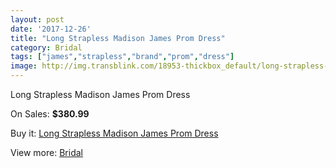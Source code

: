 ```yaml
---
layout: post
date: '2017-12-26'
title: "Long Strapless Madison James Prom Dress"
category: Bridal
tags: ["james","strapless","brand","prom","dress"]
image: http://img.transblink.com/18953-thickbox_default/long-strapless-madison-james-prom-dress.jpg
---
```

Long Strapless Madison James Prom Dress

On Sales: **$380.99**
<a href="https://www.transblink.com/en/bridal/5925-long-strapless-madison-james-prom-dress.html"><amp-img layout="responsive" width="600" height="600" src="//img.transblink.com/18953-thickbox_default/long-strapless-madison-james-prom-dress.jpg" alt="Long Strapless Madison James Prom Dress 0" /></a>
<a href="https://www.transblink.com/en/bridal/5925-long-strapless-madison-james-prom-dress.html"><amp-img layout="responsive" width="600" height="600" src="//img.transblink.com/18954-thickbox_default/long-strapless-madison-james-prom-dress.jpg" alt="Long Strapless Madison James Prom Dress 1" /></a>

Buy it: [Long Strapless Madison James Prom Dress](https://www.transblink.com/en/bridal/5925-long-strapless-madison-james-prom-dress.html "Long Strapless Madison James Prom Dress")

View more: [Bridal](https://www.transblink.com/en/3-bridal "Bridal")